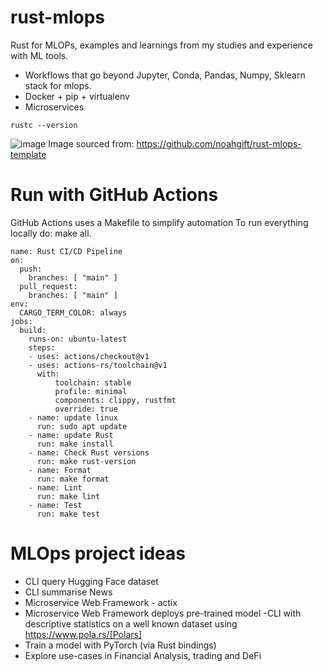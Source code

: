 # rust-mlops
Rust for MLOPs, examples and learnings from my studies and experience with ML tools.
- Workflows that go beyond Jupyter, Conda, Pandas, Numpy, Sklearn stack for mlops.
-  Docker + pip + virtualenv
-  Microservices

```
rustc --version
```

![image](https://github.com/user-attachments/assets/da663ab9-907d-4141-93d9-8f6dce1984af)
Image sourced from: https://github.com/noahgift/rust-mlops-template
# Run with GitHub Actions
GitHub Actions uses a Makefile to simplify automation
To run everything locally do: make all.
```
name: Rust CI/CD Pipeline
on:
  push:
    branches: [ "main" ]
  pull_request:
    branches: [ "main" ]
env:
  CARGO_TERM_COLOR: always
jobs:
  build:
    runs-on: ubuntu-latest
    steps:
    - uses: actions/checkout@v1
    - uses: actions-rs/toolchain@v1
      with:
          toolchain: stable
          profile: minimal
          components: clippy, rustfmt
          override: true
    - name: update linux
      run: sudo apt update 
    - name: update Rust
      run: make install
    - name: Check Rust versions
      run: make rust-version
    - name: Format
      run: make format
    - name: Lint
      run: make lint
    - name: Test
      run: make test
```

# MLOps project ideas
- CLI query Hugging Face dataset
- CLI summarise News
- Microservice Web Framework - actix
- Microservice Web Framework deploys pre-trained model
-CLI with descriptive statistics on a well known dataset using https://www.pola.rs/[Polars]
- Train a model with PyTorch (via Rust bindings)
- Explore use-cases in Financial Analysis, trading and DeFi
